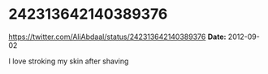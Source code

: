 # 242313642140389376
https://twitter.com/AliAbdaal/status/242313642140389376
**Date:** 2012-09-02

I love stroking my skin after shaving

